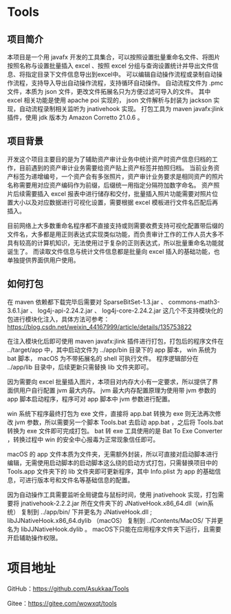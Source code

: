 <h1>Tools</h1>

## 项目简介
本项目是一个用 javafx 开发的工具集合，可以按照设置批量重命名文件、将图片按照名称与设置批量插入 excel 、按照 excel 分组与查询设置统计并导出文件信息、将指定目录下文件信息导出到excel中。
可以编辑自动操作流程或录制自动操作流程，支持导入导出自动操作流程，支持循环自动操作。
自动流程文件为 .pmc 文件，本质为 json 文件，更改文件拓展名只为方便过滤可导入的文件。
其中 excel 相关功能是使用 apache poi 实现的， json 文件解析与封装为 jackson 实现，自动流程录制相关监听为 jnativehook 实现。
打包工具为 maven javafx:jlink 插件，使用 jdk 版本为 Amazon Corretto 21.0.6 。

## 项目背景
开发这个项目主要目的是为了辅助资产审计业务中统计资产时资产信息归档的工作，目前遇到的资产审计业务需要给资产贴上资产标签并拍照归档。
当前业务资产标签为递增编号，一个资产会有多张照片，资产审计业务要求是相同资产的照片名称需要用对应资产编码作为前缀，后缀统一用指定分隔符加数字命名。
资产照片后续需要插入 excel 报表中进行储存和交付，批量插入照片功能需要对照片位置大小以及对应数据进行可视化设置，需要根据 excel 模板进行文件名匹配后再插入。

目前网络上大多数重命名程序都不直接支持或则需要收费支持可视化配置带后缀的文件名，大多都是用正则表达式实现类似功能，而负责审计工作的工作人员大多不具有较高的计算机知识，无法使用过于复杂的正则表达式，所以批量重命名功能就诞生了。
而读取文件信息与统计文件信息都是批量向 excel 插入的基础功能，也单独提供界面供用户使用。

## 如何打包
在 maven 依赖都下载完毕后需要对 SparseBitSet-1.3.jar 、 commons-math3-3.6.1.jar 、 log4j-api-2.24.2.jar 、 log4j-core-2.24.2.jar 这几个不支持模块化的包进行模块化注入，具体方法可参考： https://blog.csdn.net/weixin_44167999/article/details/135753822 

在注入模块化后即可使用 maven javafx:jlink 插件进行打包，打包后的程序文件在 ../target/app 中，其中启动文件为 ../app/bin 目录下的 app 脚本， win 系统为 bat 脚本， macOS 为不带拓展名的 shell 可执行文件。
程序逻辑部分在 ../app/lib 目录中，后续更新只需替换 lib 文件夹即可。

因为需要向 excel 批量插入图片，本项目对内存大小有一定要求，所以提供了界面供用户自行配置 jvm 最大内存。
jvm 最大内存配置原理为使用带 jvm 参数的 app 脚本启动程序，程序可对 app 脚本中 jvm 参数进行配置。

win 系统下程序最终打包为 exe 文件，直接将 app.bat 转换为 exe 则无法再次修改 jvm 参数，所以需要另一个脚本 Tools.bat 去启动 app.bat ，之后将 Tools.bat 转换为 exe 文件即可完成打包。
bat 转 exe 工具使用的是 Bat To Exe Converter ，转换过程中 win 的安全中心报毒为正常现象信任即可。

macOS 的 app 文件本质为文件夹，无需额外封装，所以可直接对启动脚本进行编辑，无需使用启动脚本的启动脚本这么绕的启动方式打包，只需替换项目中的 Tools.app 文件夹下的 lib 文件夹即可更新程序，其中 Info.plist 为 app 的基础信息，可进行版本号和文件名等基础信息的配置。

因为自动操作工具需要监听全局键盘与鼠标时间，使用 jnativehook 实现，打包需要将 jnativehook-2.2.2.jar 所在文件夹下的 JNativeHook.x86_64.dll（win系统） 复制到 ../app/bin/ 下并更名为 JNativeHook.dll ;
libJJNativeHook.x86_64.dylib （macOS） 复制到 ../Contents/MacOS/ 下并更名为 libJJNativeHook.dylib 。
macOS下只能在应用程序文件夹下运行，且需要开启辅助操作权限。

# 项目地址
GitHub：https://github.com/Asukkaa/Tools

Gitee：https://gitee.com/wowxqt/tools